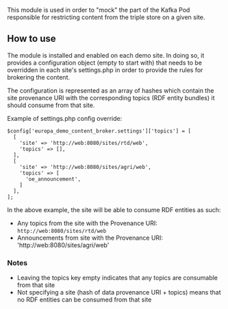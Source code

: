 This module is used in order to "mock" the part of the Kafka Pod responsible for
restricting content from the triple store on a given site. 

## How to use

The module is installed and enabled on each demo site. In doing so, it provides
a configuration object (empty to start with) that needs to be overridden in each
site's settings.php in order to provide the rules for brokering the content.

The configuration is represented as an array of hashes which contain the site
provenance URI with the corresponding topics (RDF entity bundles) it should consume from that site.

Example of settings.php config override:

```
$config['europa_demo_content_broker.settings']['topics'] = [
  [
    'site' => 'http://web:8080/sites/rtd/web',
    'topics' => [],
  ],
  [
    'site' => 'http://web:8080/sites/agri/web',
    'topics' => [
      'oe_announcement',
    ]
  ],
];
```

In the above example, the site will be able to consume RDF entities as such:

* Any topics from the site with the Provenance URI: `http://web:8080/sites/rtd/web`
* Announcements from site with the Provenance URI: 'http://web:8080/sites/agri/web'

### Notes

* Leaving the topics key empty indicates that any topics are consumable from that site
* Not specifying a site (hash of data provenance URI + topics) means that no RDF entities can be consumed from that site